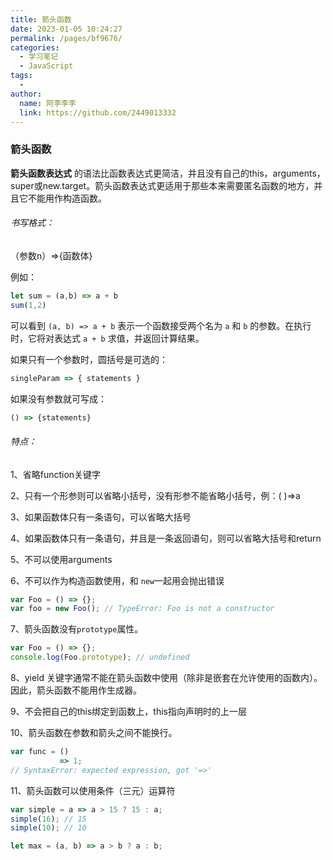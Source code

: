 ```yaml
---
title: 箭头函数
date: 2023-01-05 10:24:27
permalink: /pages/bf9676/
categories:
  - 学习笔记
  - JavaScript
tags:
  - 
author: 
  name: 阿李李李
  link: https://github.com/2449013332
---
```

### 箭头函数

**箭头函数表达式** 的语法比函数表达式更简洁，并且没有自己的this，arguments，super或new.target。箭头函数表达式更适用于那些本来需要匿名函数的地方，并且它不能用作构造函数。

###### 书写格式：

（参数n）=>{函数体}

例如：

```js
let sum = (a,b) => a + b
sum(1,2)
```

可以看到 `(a, b) => a + b` 表示一个函数接受两个名为 `a` 和 `b` 的参数。在执行时，它将对表达式 `a + b` 求值，并返回计算结果。

如果只有一个参数时，圆括号是可选的：

```js
singleParam => { statements }
```

如果没有参数就可写成：

```js
() => {statements}
```

###### 特点：

1、省略function关键字

2、只有一个形参则可以省略小括号，没有形参不能省略小括号，例：( )=>a

3、如果函数体只有一条语句，可以省略大括号

4、如果函数体只有一条语句，并且是一条返回语句，则可以省略大括号和return

5、不可以使用arguments

6、不可以作为构造函数使用，和 `new`一起用会抛出错误

```js
var Foo = () => {};
var foo = new Foo(); // TypeError: Foo is not a constructor
```

7、箭头函数没有`prototype`属性。

```js
var Foo = () => {};
console.log(Foo.prototype); // undefined
```

8、yield 关键字通常不能在箭头函数中使用（除非是嵌套在允许使用的函数内）。因此，箭头函数不能用作生成器。

9、不会把自己的this绑定到函数上，this指向声明时的上一层

10、箭头函数在参数和箭头之间不能换行。

```js
var func = ()
           => 1;
// SyntaxError: expected expression, got '=>'
```

11、箭头函数可以使用条件（三元）运算符

```js
var simple = a => a > 15 ? 15 : a;
simple(16); // 15
simple(10); // 10

let max = (a, b) => a > b ? a : b;
```

